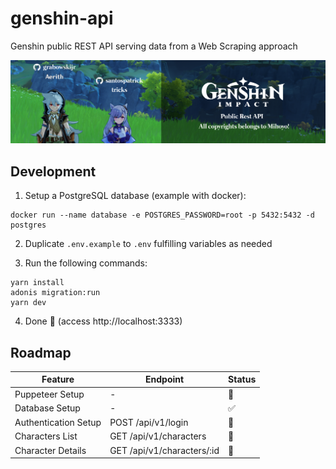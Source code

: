 # genshin-api
Genshin public REST API serving data from a Web Scraping approach

![Aerith & tricks at Genshin Impact world giving welcome for contributors!](docs/readme.png)

## Development

1. Setup a PostgreSQL database (example with docker):
```
docker run --name database -e POSTGRES_PASSWORD=root -p 5432:5432 -d postgres
```

2. Duplicate `.env.example` to `.env` fulfilling variables as needed

3. Run the following commands:
```
yarn install
adonis migration:run
yarn dev
```

4. Done 🎉 (access http://localhost:3333)

## Roadmap

| Feature              | Endpoint                   | Status          |
|----------------------|----------------------------|-----------------|
| Puppeteer Setup      | -                          | :no_entry_sign: |
| Database Setup       | -                          | :white_check_mark: |
| Authentication Setup | POST /api/v1/login         | :no_entry_sign: |
| Characters List      | GET /api/v1/characters     | :no_entry_sign: |
| Character Details    | GET /api/v1/characters/:id | :no_entry_sign: |

